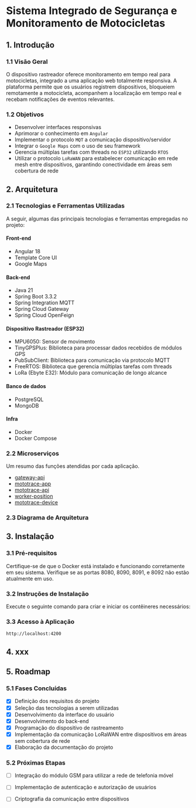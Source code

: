 # Sistema Integrado de Segurança e Monitoramento de Motocicletas

## 1. Introdução

### 1.1 Visão Geral
O dispositivo rastreador oferece monitoramento em tempo real para motocicletas, integrado a uma aplicação web totalmente responsiva. A plataforma permite que os usuários registrem dispositivos, bloqueiem remotamente a motocicleta, acompanhem a localização em tempo real e recebam notificações de eventos relevantes.

### 1.2 Objetivos
- Desenvolver interfaces responsivas
- Aprimorar o conhecimento em `Angular`
- Implementar o protocolo `MQT` a comunicação dispositivo/servidor
- Integrar o `Google Maps` com o uso de seu framework
- Gerencia múltiplas tarefas com threads no `ESP32` utilizando `RTOS`
- Utilizar o protocolo `LoRaWAN` para estabelecer comunicação em rede mesh entre dispositivos, garantindo conectividade em áreas sem cobertura de rede

## 2. Arquitetura

### 2.1 Tecnologias e Ferramentas Utilizadas
A seguir, algumas das principais tecnologias e ferramentas empregadas no projeto:

#### Front-end
- Angular 18
- Template Core UI
- Google Maps

#### Back-end
- Java 21
- Spring Boot 3.3.2
- Spring Integration MQTT
- Spring Cloud Gateway
- Spring Cloud OpenFeign

#### Dispositivo Rastreador (ESP32)
- MPU6050: Sensor de movimento
- TinyGPSPlus: Biblioteca para processar dados recebidos de módulos GPS
- PubSubClient: Biblioteca para comunicação via protocolo MQTT
- FreeRTOS: Biblioteca que gerencia múltiplas tarefas com threads
- LoRa (Ebyte E32): Módulo para comunicação de longo alcance

#### Banco de dados
- PostgreSQL
- MongoDB

#### Infra
- Docker
- Docker Compose

### 2.2 Microserviços
Um resumo das funções atendidas por cada aplicação.

- [gateway-api](gateway-api/README.md)
- [mototrace-app](mototrace-app/README.md)
- [mototrace-api](mototrace-api/README.md)
- [worker-position](worker-position/README.md)
- [mototrace-device](mototrace-device/README.md)

### 2.3 Diagrama de Arquitetura

## 3. Instalação

### 3.1 Pré-requisitos
Certifique-se de que o Docker está instalado e funcionando corretamente em seu sistema. Verifique se as portas 8080, 8090, 8091, e 8092 não estão atualmente em uso.

### 3.2 Instruções de Instalação
Execute o seguinte comando para criar e iniciar os contêineres necessários:

### 3.3 Acesso à Aplicação
```
http://localhost:4200
```

## 4. xxx


## 5. Roadmap

### 5.1 Fases Concluídas
- [x] Definição dos requisitos do projeto
- [x] Seleção das tecnologias a serem utilizadas
- [x] Desenvolvimento da interface do usuário
- [x] Desenvolvimento do back-end
- [x] Programação do dispositivo de rastreamento
- [x] Implementação da comunicação LoRaWAN entre dispositivos em áreas sem cobertura de rede
- [x] Elaboração da documentação do projeto

### 5.2 Próximas Etapas
- [ ] Integração do módulo GSM para utilizar a rede de telefonia móvel
- [ ] Implementação de autenticação e autorização de usuários
- [ ] Criptografia da comunicação entre dispositivos

